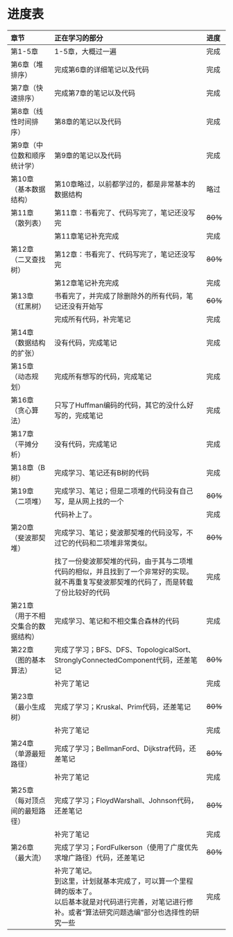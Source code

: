 # 进度表 #
| **章节** | **正在学习的部分** | **进度** |
|:-----------|:--------------------------|:-----------|
| 第1-5章  | 1-5章，大概过一遍  | 完成     |
| 第6章（堆排序） | 完成第6章的详细笔记以及代码 | 完成     |
| 第7章（快速排序） | 完成第7章的笔记以及代码 | 完成     |
| 第8章（线性时间排序） | 第8章的笔记以及代码 | 完成     |
| 第9章（中位数和顺序统计学） | 第9章的笔记以及代码 | 完成     |
| 第10章（基本数据结构） | 第10章略过，以前都学过的，都是非常基本的数据结构|略过      |
| 第11章（散列表） | 第11章：书看完了、代码写完了，笔记还没写完|~~80%~~     |
|            | 第11章笔记补充完成|完成      |
| 第12章（二叉查找树） | 第12章：书看完了、代码写完了，笔记还没写完|~~80%~~     |
|            | 第12章笔记补充完成|完成      |
| 第13章（红黑树） | 书看完了，并完成了除删除外的所有代码，笔记还没有开始写|~~60%~~     |
|            | 完成所有代码，补完笔记|完成      |
| 第14章（数据结构的扩张） | 没有代码，完成笔记|完成      |
| 第15章（动态规划） | 完成所有想写的代码，完成笔记|完成      |
| 第16章（贪心算法） | 只写了Huffman编码的代码，其它的没什么好写的，完成笔记|完成      |
| 第17章（平摊分析） | 没有代码，完成笔记|完成      |
| 第18章（B树） | 完成学习、笔记还有B树的代码|完成      |
| 第19章（二项堆） | 完成学习、笔记；但是二项堆的代码没有自己写，是从网上找的一个|~~80%~~     |
|            | 代码补上了。        |完成      |
| 第20章（斐波那契堆） | 完成学习、笔记；斐波那契堆的代码没写，不过它的代码和二项堆非常类似。|~~80%~~     |
|            | 找了一份斐波那契堆的代码，由于其与二项堆代码的相似，并且找到了一个非常好的实现。<br />就不再重复写斐波那契堆的代码了，而是转载了份比较好的代码|完成      |
| 第21章（用于不相交集合的数据结构） | 完成学习、笔记和不相交集合森林的代码|完成      |
| 第22章（图的基本算法）| 完成了学习；BFS、DFS、TopologicalSort、StronglyConnectedComponent代码，还差笔记|~~80%~~     |
|            | 补完了笔记           |完成      |
| 第23章（最小生成树）| 完成了学习；Kruskal、Prim代码，还差笔记|~~80%~~     |
|            | 补完了笔记           |完成      |
| 第24章（单源最短路径）| 完成了学习；BellmanFord、Dijkstra代码，还差笔记|~~80%~~     |
|            | 补完了笔记           |完成      |
| 第25章（每对顶点间的最短路径）| 完成了学习；FloydWarshall、Johnson代码，还差笔记|~~80%~~     |
|            | 补完了笔记           |完成      |
| 第26章（最大流）| 完成了学习；FordFulkerson（使用了广度优先求增广路径）代码，还差笔记|~~80%~~     |
|            | 补完了笔记。<br />到这里，计划就基本完成了，可以算一个里程碑的版本了。<br />以后基本就是对代码进行完善，对笔记进行修补。或者“算法研究问题选编”部分也选择性的研究一些 |完成      |
